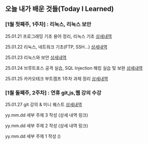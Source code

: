 ## 오늘 내가 배운 것들(Today I Learned)

### [1월 첫째주, 1주차] : 리눅스, 리눅스 보안

25.01.21 프로그래밍 기초 용어 정리, 리눅스 기초 [상세내역](https://github.com/yubin425/TIL/blob/main/Daily/2025-01/2025-01-21.md)

25.01.22 리눅스, 네트워크 기초(FTP, SSH...) [상세내역](https://github.com/yubin425/TIL/blob/main/Daily/2025-01/2025-01-22.md)

25.01.23 리눅스와 보안 [상세내역](https://github.com/yubin425/TIL/blob/main/Daily/2025-01/2025-01-23.md)

25.01.24 브루트포스 공격 실습, SQL Injection 해킹 실습 및 보완 [상세내역](https://github.com/yubin425/TIL/blob/main/Daily/2025-01/2025-01-24.md)

25.01.25 카카오테크 부트캠프 1주차 과제 정리 [상세내역](https://github.com/yubin425/TIL/blob/main/Daily/2025-01/2025-01-25(1%EC%A3%BC%EC%B0%A8%20%EA%B3%BC%EC%A0%9C).md)


### [1월 둘째주, 2주차] : 연휴 git,js,웹 강의 수강

25.01.27 git 강의 & 미니 퀘스트 [상세내역](https://github.com/yubin425/TIL/blob/main/Daily/2025-01/2025-01-27.md)

yy.mm.dd 세부 주제 3 작성 (상세 내역 링크)

yy.mm.dd 세부 주제 2 작성 (상세 내역 링크)

yy.mm.dd 세부 주제 1 작성 ()
